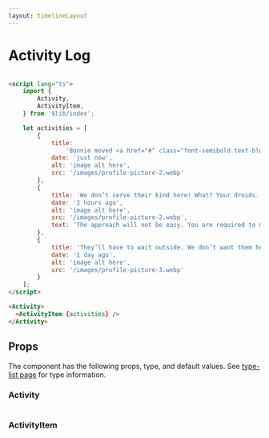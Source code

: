 ```yaml
---
layout: timelineLayout
---
```


<script lang="ts">
	import { Activity, ActivityItem, Table, TableDefaultRow, Breadcrumb } from '$lib/index';
	import componentProps1 from '../props/Activity.json'
  import componentProps2 from '../props/ActivityItem.json'
  export let items1 = componentProps1.props
  export let items2 = componentProps2.props
	let propHeader = ['Name', 'Type', 'Default']
	// console.log(items)
	let divClass='w-full relative overflow-x-auto shadow-md sm:rounded-lg'


	let activities = [
		{
			title:
				'Bonnie moved <a href="#" class="font-semibold text-blue-600 dark:text-blue-500 hover:underline">Jese Leos</a> to <span class="bg-gray-100 text-gray-800 text-xs font-normal mr-2 px-2.5 py-0.5 rounded dark:bg-gray-600 dark:text-gray-300">Funny Group</span>',
			date: 'just now',
			alt: 'image alt here',
			src: '/images/profile-picture-2.webp'
		},
		{
			title: 'We don’t serve their kind here! What? Your droids. ',
			date: '2 hours ago',
			alt: 'image alt here',
			src: '/images/profile-picture-2.webp',
			text: 'The approach will not be easy. You are required to maneuver straight down this trench and skim the surface to this point. The target area is only two meters wide. '
		},
		{
			title: 'They’ll have to wait outside. We don’t want them here. ',
			date: '1 day ago',
			alt: 'image alt here',
			src: '/images/profile-picture-3.webp'
		}
	];
</script>

<h1 class="text-3xl w-full dark:text-white py-8">Activity Log</h1>

<div
  class="container rounded-xl my-4 mx-auto bg-gradient-to-r bg-white dark:bg-gray-900 border border-gray-200 dark:border-gray-700 p-2 sm:p-6"
>
  <Activity>
    <ActivityItem {activities} />
  </Activity>
</div>

```html

<script lang="ts">
	import {
		Activity,
		ActivityItem,
	} from '$lib/index';

	let activities = [
		{
			title:
				'Bonnie moved <a href="#" class="font-semibold text-blue-600 dark:text-blue-500 hover:underline">Jese Leos</a> to <span class="bg-gray-100 text-gray-800 text-xs font-normal mr-2 px-2.5 py-0.5 rounded dark:bg-gray-600 dark:text-gray-300">Funny Group</span>',
			date: 'just now',
			alt: 'image alt here',
			src: '/images/profile-picture-2.webp'
		},
		{
			title: 'We don’t serve their kind here! What? Your droids. ',
			date: '2 hours ago',
			alt: 'image alt here',
			src: '/images/profile-picture-2.webp',
			text: 'The approach will not be easy. You are required to maneuver straight down this trench and skim the surface to this point. The target area is only two meters wide. '
		},
		{
			title: 'They’ll have to wait outside. We don’t want them here. ',
			date: '1 day ago',
			alt: 'image alt here',
			src: '/images/profile-picture-3.webp'
		}
	];
</script>

<Activity>
  <ActivityItem {activities} />
</Activity>
```

<h2 class="text-2xl w-full dark:text-white py-4">Props</h2>

<p>The component has the following props, type, and default values. See <a href="/type-list" class="text-blue-600 hover:underline dark:text-blue-500">type-list page</a> for type information.</p>

<h3>Activity</h3>

<Table header={propHeader} {divClass} >
  <TableDefaultRow items={items1} rowState='hover' />
</Table>

<h3>ActivityItem</h3>

<Table header={propHeader} {divClass} >
  <TableDefaultRow items={items2} rowState='hover' />
</Table>